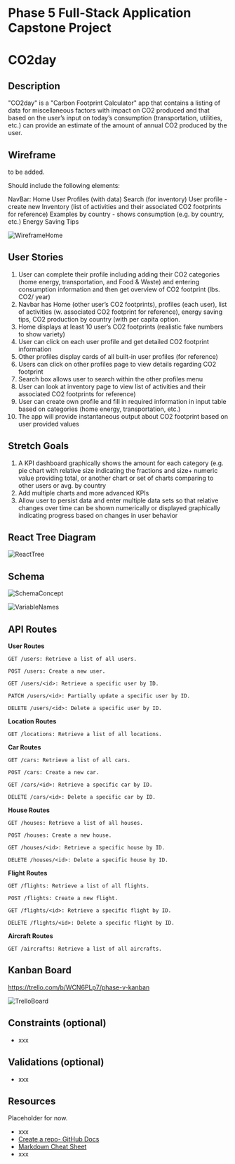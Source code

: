 # Phase 5 Full-Stack Application Capstone Project

# CO2day

## Description

"CO2day" is a "Carbon Footprint Calculator" app that contains a listing of data for miscellaneous factors with impact on CO2 produced and that based on the user’s input on today’s consumption (transportation, utilities, etc.) can provide an estimate of the amount of annual CO2 produced by the user.


## Wireframe

to be added.

Should include the following elements:

NavBar:
Home
User Profiles (with data)
Search (for inventory)
User profile - create new
Inventory (list of activities and their associated CO2 footprints for reference)
Examples by country - shows consumption (e.g. by country, etc.)
Energy Saving Tips

![WireframeHome](https://github.com/oki99doki/CO2day/blob/main/assets/WireframeHome.png)


## User Stories

1.	User can complete their profile including adding their CO2 categories (home energy, transportation, and Food & Waste) and entering consumption information and then get overview of CO2 footprint (lbs. CO2/ year)
2.	Navbar has Home (other user’s CO2 footprints), profiles (each user), list of activities (w. associated CO2 footprint for reference), energy saving tips, CO2 production by country (with per capita option.
3.	Home displays at least 10 user’s CO2 footprints (realistic fake numbers to show variety)
4.	User can click on each user profile and get detailed CO2 footprint information
5.	Other profiles display cards of all built-in user profiles (for reference)
6.	Users can click on other profiles page to view details regarding CO2 footprint
7.	Search box allows user to search within the other profiles menu
8.	User can look at inventory page to view list of activities and their associated CO2 footprints for reference)
9.	User can create own profile and fill in required information in input table based on categories (home energy, transportation, etc.)
10.	The app will provide instantaneous output about CO2 footprint based on user provided values


## Stretch Goals

1.	A KPI dashboard graphically shows the amount for each category (e.g. pie chart with relative size indicating the fractions and size+ numeric value providing total, or another chart or set of charts comparing to other users or avg. by country
2.	Add multiple charts and more advanced KPIs
3.	Allow user to persist data and enter multiple data sets so that relative changes over time can be shown numerically or displayed graphically indicating progress based on changes in user behavior


## React Tree Diagram

![ReactTree](https://github.com/oki99doki/CO2day/blob/main/assets/reactTree.png)


## Schema

![SchemaConcept](https://github.com/oki99doki/CO2day/blob/main/assets/concept.png)

![VariableNames](https://github.com/oki99doki/CO2day/blob/main/assets/variableNames.png)


## API Routes

**User Routes**

    GET /users: Retrieve a list of all users.
    
    POST /users: Create a new user.
    
    GET /users/<id>: Retrieve a specific user by ID.
    
    PATCH /users/<id>: Partially update a specific user by ID.
    
    DELETE /users/<id>: Delete a specific user by ID.

**Location Routes**
    
    GET /locations: Retrieve a list of all locations.

**Car Routes**
    
    GET /cars: Retrieve a list of all cars.
    
    POST /cars: Create a new car.
    
    GET /cars/<id>: Retrieve a specific car by ID.
    
    DELETE /cars/<id>: Delete a specific car by ID.

**House Routes**
    
    GET /houses: Retrieve a list of all houses.

    POST /houses: Create a new house.
    
    GET /houses/<id>: Retrieve a specific house by ID.
    
    DELETE /houses/<id>: Delete a specific house by ID.

**Flight Routes**
    
    GET /flights: Retrieve a list of all flights.
    
    POST /flights: Create a new flight.
    
    GET /flights/<id>: Retrieve a specific flight by ID.
    
    DELETE /flights/<id>: Delete a specific flight by ID.

**Aircraft Routes**
    
    GET /aircrafts: Retrieve a list of all aircrafts.


## Kanban Board

https://trello.com/b/WCN6PLp7/phase-v-kanban

![TrelloBoard](https://github.com/oki99doki/CO2day/blob/main/assets/TrelloBoard.png)


## Constraints (optional)

- xxx


## Validations (optional)

- xxx


## Resources

Placeholder for now.

- xxx
- [Create a repo- GitHub Docs](https://docs.github.com/en/get-started/quickstart/create-a-repo)
- [Markdown Cheat Sheet](https://www.markdownguide.org/cheat-sheet/)
- xxx
